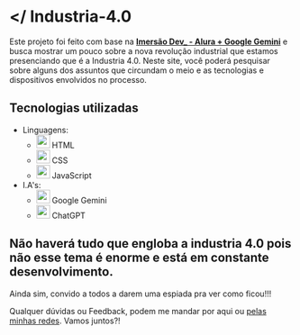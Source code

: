 # **</ Industria-4.0**
  Este projeto foi feito com base na [**Imersão Dev_ - Alura + Google Gemini**](https://cursos.alura.com.br/imersao?utm_source=sendflow&utm_medium=whatsapp&utm_content=aula-01&utm_campaign=imersao-dev-google-gemini-ago24) e busca mostrar um pouco sobre a nova revolução industrial que estamos presenciando que é a Industria 4.0. Neste site, você poderá pesquisar sobre alguns dos assuntos que circundam o meio e as tecnologias e dispositivos envolvidos no processo. 

## Tecnologias utilizadas
* Linguagens:
  * <img src="https://img.icons8.com/color/48/000000/html-5.png" width="24" height="24" /> HTML
  * <img src="https://img.icons8.com/color/48/000000/css3.png" width="24" height="24" /> CSS
  * <img src="https://img.icons8.com/color/48/000000/javascript.png" width="24" height="24" /> JavaScript
* I.A's:
  - <img src="https://img.icons8.com/color/48/000000/google-logo.png" width="24" height="24" /> Google Gemini
  - <img src="https://img.icons8.com/fluency/48/000000/chatbot.png" width="24" height="24" /> ChatGPT

## Não haverá tudo que engloba a industria 4.0 pois não esse tema é enorme e está em constante desenvolvimento.
Ainda sim, convido a todos a darem uma espiada pra ver como ficou!!!

Qualquer dúvidas ou Feedback, podem me mandar por aqui ou [pelas minhas redes](https://linktr.ee/th.silveira.soares).
Vamos juntos?!
